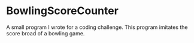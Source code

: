 # BowlingScoreCounter
A small program I wrote for a coding challenge. This program imitates the score broad of a bowling game. 
